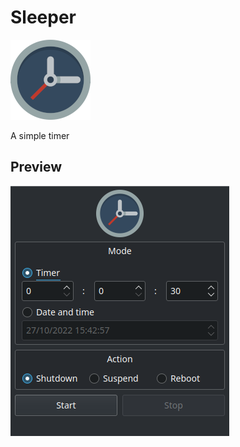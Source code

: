 # Sleeper

![logo](resources/icons/icon128.png)

A simple timer

## Preview

![preview](.github/preview.png)
